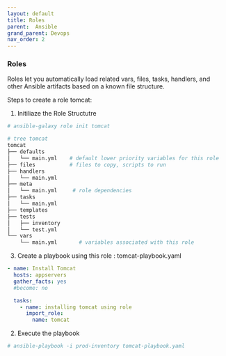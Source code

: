 ```yaml
---
layout: default
title: Roles
parent:  Ansible
grand_parent: Devops
nav_order: 2
---
```


### Roles
Roles let you automatically load related vars, files, tasks, handlers, and other Ansible artifacts based on a known file structure. 

Steps to create a role tomcat:

1. Initiliaze  the Role Structutre

~~~sh
# ansible-galaxy role init tomcat
~~~
~~~sh
# tree tomcat
tomcat
├── defaults          
│   └── main.yml    # default lower priority variables for this role      
├── files           # files to copy, scripts to run
├── handlers          
│   └── main.yml     
├── meta
│   └── main.yml     # role dependencies
├── tasks
│   └── main.yml      
├── templates
├── tests
│   ├── inventory
│   └── test.yml
└── vars
    └── main.yml       # variables associated with this role
~~~
3. Create a playbook using this role : tomcat-playbook.yaml

~~~yaml
- name: Install Tomcat
  hosts: appservers
  gather_facts: yes
  #become: no

  tasks:
    - name: installing tomcat using role
      import_role:
        name: tomcat
~~~

2. Execute the playbook
~~~sh
# ansible-playbook -i prod-inventory tomcat-playbook.yaml
~~~

